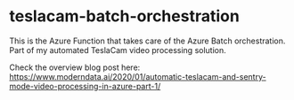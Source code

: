 # teslacam-batch-orchestration
This is the Azure Function that takes care of the Azure Batch orchestration.
Part of my automated TeslaCam video processing solution.

Check the overview blog post here: 
https://www.moderndata.ai/2020/01/automatic-teslacam-and-sentry-mode-video-processing-in-azure-part-1/
